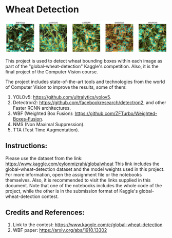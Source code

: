 # **Wheat Detection** #

<p align="center">
  <img src="wheat.png">
</p>

This project is used to detect wheat bounding boxes within each image as part of the "global-wheat-detection" Kaggle's competition.
Also, it is the final project of the Computer Vision course.

The project includes state-of-the-art tools and technologies from the world of Computer Vision to improve the results, some of them:
1. YOLOv5: https://github.com/ultralytics/yolov5.
2. Detectron2: https://github.com/facebookresearch/detectron2, and other Faster RCNN architectures.
3. WBF (Weighted Box Fusion): https://github.com/ZFTurbo/Weighted-Boxes-Fusion.
4. NMS (Non Maximal Suppression).
5. TTA (Test Time Augmentation).

## Instructions: ##
Please use the dataset from the link: https://www.kaggle.com/eylonmizrahi/globalwheat
This link includes the global-wheat-detection dataset and the model weights used in this project.
For more information, open the assignment file or the notebooks themselves. Also, it is recommended to visit the links supplied in this document.
Note that one of the notebooks includes the whole code of the project, while the other is in the submission format of Kaggle's global-wheat-detection contest.

## Credits and References: ##
1. Link to the contest: https://www.kaggle.com/c/global-wheat-detection
2. WBF paper: https://arxiv.org/abs/1910.13302